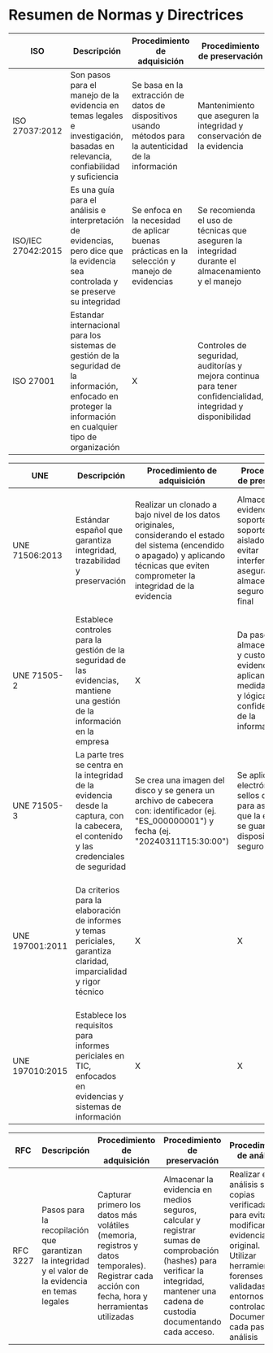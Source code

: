 # Resumen de Normas y Directrices

|**ISO**|**Descripción**|**Procedimiento de adquisición**|**Procedimiento de preservación**|**Procedimiento de análisis**|**Observaciones**|
|-|-|-|-|-|-|
| ISO 27037:2012  | Son pasos para el manejo de la evidencia en temas legales e investigación, basadas en relevancia, confiabilidad y suficiencia |Se basa en la extracción de datos de dispositivos usando métodos para la autenticidad de la información| Mantenimiento que aseguren la integridad y conservación de la evidencia | La norma dice que el análisis debe garantizar la relevancia y confiabilidad, para adapatarse al contexto del caso|roles definidos: defr (en la escena) y des (análisis y adquisición)|
| ISO/IEC 27042:2015| Es una guía para el análisis e interpretación de evidencias, pero dice que la evidencia sea controlada y se preserve su integridad| Se enfoca en la necesidad de aplicar buenas prácticas en la selección y manejo de evidencias| Se recomienda el uso de técnicas que aseguren la integridad durante el almacenamiento y el manejo|Justificación de los métodos utilizados, se selecciona el método más adecuado y que sea imparcial | La norma destaca la influencia del método en la interpretación y la importancia de justificar la elección para lograr objetividad|
| ISO 27001 | Estandar internacional para los sistemas de gestión de la seguridad de la información, enfocado en proteger la información en cualquier tipo de organización |X| Controles de seguridad, auditorías y mejora continua para tener confidencialidad, integridad y disponibilidad | Monitorización y auditoría interna para detectar y mitigar riesgos y vulnerabilidades | Reduce ciberataques, cumple con gdpr y hipaa. Componentes: políticas, evaluación de riesgos, controles y mejora continua.|

|**UNE**|**Descripción**|**Procedimiento de adquisición**|**Procedimiento de preservación**|**Procedimiento de análisis**|**Observaciones**|
|-|-|-|-|-|-|
| UNE 71506:2013| Estándar español que garantiza integridad, trazabilidad y preservación | Realizar un clonado a bajo nivel de los datos originales, considerando el estado del sistema (encendido o apagado) y aplicando técnicas que eviten comprometer la integridad de la evidencia | Almacenar las evidencias en soportes, user soportes aislados para evitar interferencias, asegurar un almacenamiento seguro hasta el final| Recuperar ficheros borrados, estudiar particiones y sistemas de archivos, analizar el sistema operativo y evaluar la seguridad|Se debe documentar cada paso del proceso y elaborar un informe claro.|
| UNE 71505-2| Establece controles para la gestión de la seguridad de las evidencias, mantiene una gestión de la información en la empresa| X | Da pasos para el almacenamiento y custodia de evidencias, aplicando medidas físicas y lógicas para la confidencialidad, de la información| DIce que hay que documentar , para facilitar el análisis sin detalles técnicos | Asegura el cumplimiento legal|
|UNE 71505-3|La parte tres se centra en la integridad de la evidencia desde la captura, con la cabecera, el contenido y las credenciales de seguridad|Se crea una imagen del disco y se genera un archivo de cabecera con: identificador (ej. "ES_000000001") y fecha (ej. "20240311T15:30:00")|Se aplica firma electrónica y sellos de tiempo para asegurar que la evidencia se guarde en un dispositivo seguro|X|Solo los empleados autorizados pueden acceder a la evidencia con credenciales de seguridad y su sello electrónico|
| UNE 197001:2011 | Da criterios  para la elaboración de informes y temas periciales, garantiza claridad, imparcialidad y rigor técnico| X | X| Se debe estructurar el informe en secciones: identificación, índice, cuerpo del informe, anexos,  objetivo, alcance, antecedentes, análisis y conclusiones | Se necesita título , paginación con código de referencia, declaración de tachas|
| UNE 197010:2015 | Establece los requisitos para informes periciales en TIC, enfocados en evidencias y sistemas de información| X| X | Orienta la estructuración del informe (título, índice, memoria, anexos y apartados específicos) | da principios como relevancia, fiabilidad, suficiencia y oportunidad de las evidencias|

|**RFC**|**Descripción**|**Procedimiento de adquisición**|**Procedimiento de preservación**|**Procedimiento de análisis**|**Observaciones**|
|-|-|-|-|-|-|
| RFC 3227  | Pasos para la recopilación que garantizan la integridad y el valor de la evidencia en temas legales | Capturar primero los datos más volátiles (memoria, registros y datos temporales). Registrar cada acción con fecha, hora y herramientas utilizadas| Almacenar la evidencia en medios seguros, calcular y registrar sumas de comprobación (hashes) para verificar la integridad,  mantener una cadena de custodia documentando cada acceso. | Realizar el análisis sobre copias verificadas para evitar modificar la evidencia original. Utilizar herramientas forenses validadas en entornos controlados. Documentar cada paso del análisis| Las directrices aseguran que la evidencia sea admisible en tribunal, garantizando autenticidad, integridad y confiabilidad, y con una documentación buena y respetar el orden de volatilidad de los datos|